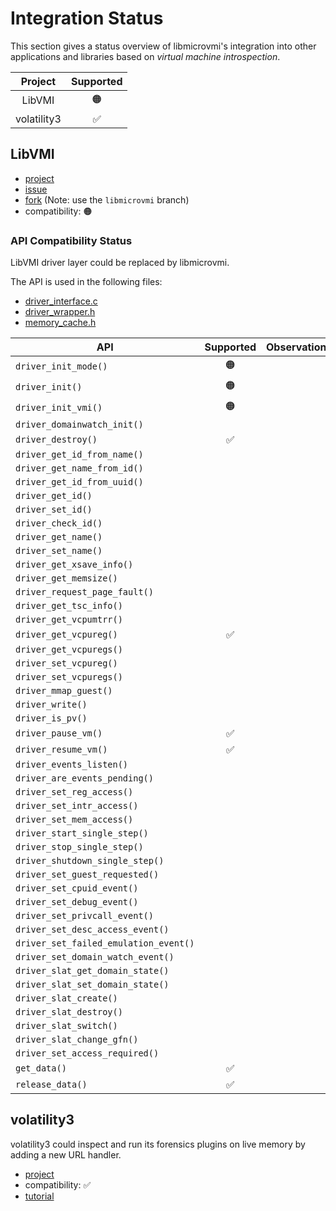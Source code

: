 # Integration Status

This section gives a status overview of libmicrovmi's integration into
other applications and libraries based on _virtual machine introspection_.

|   Project   | Supported |
|:-----------:|:---------:|
|    LibVMI   |     🟠    |
| volatility3 |     ✅     |

## LibVMI

- [project](https://github.com/libvmi/libvmi)
- [issue](https://github.com/Wenzel/libmicrovmi/issues/137)
- [fork](https://github.com/Wenzel/libvmi/tree/libmicrovmi) (Note: use the `libmicrovmi` branch)
- compatibility: 🟠

### API Compatibility Status

LibVMI driver layer could be replaced by libmicrovmi.

The API is used in the following files:

- [driver_interface.c](https://github.com/libvmi/libvmi/blob/1ae39506b088d7b03cc2c6d6e0413be37f7ee8f5/libvmi/driver/driver_interface.h)
- [driver_wrapper.h](https://github.com/libvmi/libvmi/blob/1ae39506b088d7b03cc2c6d6e0413be37f7ee8f5/libvmi/driver/driver_wrapper.h)
- [memory_cache.h](https://github.com/Wenzel/libvmi/blob/libmicrovmi/libvmi/driver/memory_cache.h)

| API                                       | Supported | Observations |
|-------------------------------------------|:-----------:|--------------|
| `driver_init_mode()`                      |    🟠      |              |
| `driver_init()`                           |    🟠      |              |
| `driver_init_vmi()`                       |    🟠      |              |
| `driver_domainwatch_init()`               |            |              |
| `driver_destroy()`                        |    ✅      |              |
| `driver_get_id_from_name()`               |            |              |
| `driver_get_name_from_id()`               |            |              |
| `driver_get_id_from_uuid()`               |            |              |
| `driver_get_id()`                         |            |              |
| `driver_set_id()`                         |            |              |
| `driver_check_id()`                       |            |              |
| `driver_get_name()`                       |            |              |
| `driver_set_name()`                       |            |              |
| `driver_get_xsave_info()`                 |            |              |
| `driver_get_memsize()`                    |            |              |
| `driver_request_page_fault()`             |            |              |
| `driver_get_tsc_info()`                   |            |              |
| `driver_get_vcpumtrr()`                   |            |              |
| `driver_get_vcpureg()`                    |     ✅     |              |
| `driver_get_vcpuregs()`                   |            |              |
| `driver_set_vcpureg()`                    |            |              |
| `driver_set_vcpuregs()`                   |            |              |
| `driver_mmap_guest()`                     |            |              |
| `driver_write()`                          |            |              |
| `driver_is_pv()`                          |            |              |
| `driver_pause_vm()`                       |     ✅     |              |
| `driver_resume_vm()`                      |     ✅     |              |
| `driver_events_listen()`                  |            |              |
| `driver_are_events_pending()`             |            |              |
| `driver_set_reg_access()`                 |            |              |
| `driver_set_intr_access()`                |            |              |
| `driver_set_mem_access()`                 |            |              |
| `driver_start_single_step()`              |            |              |
| `driver_stop_single_step()`               |            |              |
| `driver_shutdown_single_step()`           |            |              |
| `driver_set_guest_requested()`            |            |              |
| `driver_set_cpuid_event()`                |            |              |
| `driver_set_debug_event()`                |            |              |
| `driver_set_privcall_event()`             |            |              |
| `driver_set_desc_access_event()`          |            |              |
| `driver_set_failed_emulation_event()`     |            |              |
| `driver_set_domain_watch_event()`         |            |              |
| `driver_slat_get_domain_state()`          |            |              |
| `driver_slat_set_domain_state()`          |            |              |
| `driver_slat_create()`                    |            |              |
| `driver_slat_destroy()`                   |            |              |
| `driver_slat_switch()`                    |            |              |
| `driver_slat_change_gfn()`                |            |              |
| `driver_set_access_required()`            |            |              |
| `get_data()`                              |     ✅     |              |
| `release_data()`                          |     ✅     |              |

## volatility3

volatility3 could inspect and run its forensics plugins on live memory by
adding a new URL handler.

- [project](https://github.com/volatilityfoundation/volatility3)
- compatibility: ✅
- [tutorial](https://wenzel.github.io/libmicrovmi/tutorial/integration/volatility3.html)
